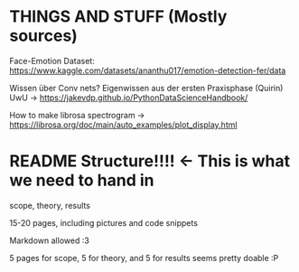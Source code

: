 # THINGS AND STUFF (Mostly sources)

Face-Emotion Dataset:
https://www.kaggle.com/datasets/ananthu017/emotion-detection-fer/data

Wissen über Conv nets? Eigenwissen aus der ersten Praxisphase (Quirin) UwU
-> https://jakevdp.github.io/PythonDataScienceHandbook/

How to make librosa spectrogram
-> https://librosa.org/doc/main/auto_examples/plot_display.html


# README Structure!!!! <- This is what we need to hand in

scope, theory, results

15-20 pages, including pictures and code snippets

Markdown allowed :3

5 pages for scope, 5 for theory, and 5 for results seems pretty doable :P

